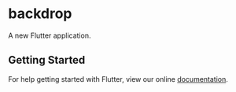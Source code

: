# backdrop

A new Flutter application.

## Getting Started

For help getting started with Flutter, view our online
[documentation](https://flutter.io/).
